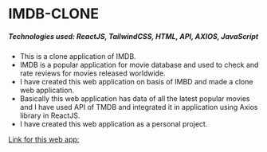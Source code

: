 # IMDB-CLONE

<h5>Technologies used: ReactJS, TailwindCSS, HTML, API, AXIOS, JavaScript</h5>

<ul>
<li>This is a clone application of IMDB.</li>
<li>IMDB is a popular application for movie database and used to check and rate reviews for movies released worldwide.</li>
<li>I have created this web application on basis of IMBD and made a clone web application.</li>
<li>Basically this web application has data of all the latest popular movies and I have used API of TMDB and integrated it in application using Axios library in ReactJS.</li>
<li>I have created this web application as a personal project.</li>
</ul>

[Link for this web app: ](https://internetmoviedatabase-clone.netlify.app/)

